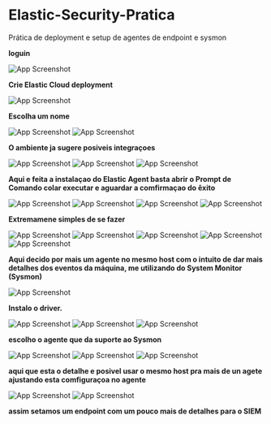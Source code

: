 # Elastic-Security-Pratica

Prática de deployment e setup de agentes de endpoint e sysmon 

 **loguin** 

![App Screenshot](https://raw.githubusercontent.com/lucaslcg/Elastic-Security-Pratica/main/Elastic-Security-Pratica/Captura%201-1.png)

**Crie Elastic Cloud deployment**

![App Screenshot](https://github.com/lucaslcg/Elastic-Security-Pratica/blob/main/Elastic-Security-Pratica/Captura%201-2.png)

**Escolha um nome**

![App Screenshot](https://github.com/lucaslcg/Elastic-Security-Pratica/blob/main/Elastic-Security-Pratica/Captura%201-3.png)
![App Screenshot](https://github.com/lucaslcg/Elastic-Security-Pratica/blob/main/Elastic-Security-Pratica/Captura%201-4.png)

 **O ambiente ja sugere posiveis integraçoes**
 
![App Screenshot](https://github.com/lucaslcg/Elastic-Security-Pratica/blob/main/Elastic-Security-Pratica/Captura%202-1.png)
![App Screenshot](https://github.com/lucaslcg/Elastic-Security-Pratica/blob/main/Elastic-Security-Pratica/Captura%202-2.png)
![App Screenshot](https://github.com/lucaslcg/Elastic-Security-Pratica/blob/main/Elastic-Security-Pratica/Captura%202-3.png)

**Aqui e feita a instalaçao do Elastic Agent basta abrir o Prompt de Comando colar executar e aguardar a comfirmaçao do êxito**


![App Screenshot](https://github.com/lucaslcg/Elastic-Security-Pratica/blob/main/Elastic-Security-Pratica/Captura%202-4.png)
![App Screenshot](https://github.com/lucaslcg/Elastic-Security-Pratica/blob/main/Elastic-Security-Pratica/Captura%202-5.png)
![App Screenshot](https://github.com/lucaslcg/Elastic-Security-Pratica/blob/main/Elastic-Security-Pratica/Captura%202-6.png)
![App Screenshot](https://github.com/lucaslcg/Elastic-Security-Pratica/blob/main/Elastic-Security-Pratica/Captura%202-7.png)

**Extremamene simples de se fazer**

![App Screenshot](https://github.com/lucaslcg/Elastic-Security-Pratica/blob/main/Elastic-Security-Pratica/Captura%202-8.png)
![App Screenshot](https://github.com/lucaslcg/Elastic-Security-Pratica/blob/main/Elastic-Security-Pratica/Captura%202-9.png)
![App Screenshot](https://github.com/lucaslcg/Elastic-Security-Pratica/blob/main/Elastic-Security-Pratica/Captura%202-10.png)
![App Screenshot](https://github.com/lucaslcg/Elastic-Security-Pratica/blob/main/Elastic-Security-Pratica/Captura%202-11.png)
![App Screenshot](https://github.com/lucaslcg/Elastic-Security-Pratica/blob/main/Elastic-Security-Pratica/Captura%202-12.png)

**Aqui decido por mais um agente no mesmo host com o intuito de dar mais detalhes dos eventos da máquina, me utilizando do System Monitor (Sysmon)**

![App Screenshot](https://github.com/lucaslcg/Elastic-Security-Pratica/blob/main/Elastic-Security-Pratica/Captura%203-1.png)

**Instalo o driver.** 

![App Screenshot](https://github.com/lucaslcg/Elastic-Security-Pratica/blob/main/Elastic-Security-Pratica/Captura%203-2.png)
![App Screenshot](https://github.com/lucaslcg/Elastic-Security-Pratica/blob/main/Elastic-Security-Pratica/Captura%203-3.png)
![App Screenshot](https://github.com/lucaslcg/Elastic-Security-Pratica/blob/main/Elastic-Security-Pratica/Captura%203-4.png)

**escolho o agente que da suporte ao Sysmon**

![App Screenshot](https://github.com/lucaslcg/Elastic-Security-Pratica/blob/main/Elastic-Security-Pratica/Captura%203-5.png)
![App Screenshot](https://github.com/lucaslcg/Elastic-Security-Pratica/blob/main/Elastic-Security-Pratica/Captura%203-6.png)
![App Screenshot](https://github.com/lucaslcg/Elastic-Security-Pratica/blob/main/Elastic-Security-Pratica/Captura%203-7.png)

**aqui que esta o detalhe e posivel usar o mesmo host pra mais de un agete ajustando esta comfiguraçoa no agente**

![App Screenshot](https://github.com/lucaslcg/Elastic-Security-Pratica/blob/main/Elastic-Security-Pratica/Captura%203-8.png)
![App Screenshot](https://github.com/lucaslcg/Elastic-Security-Pratica/blob/main/Elastic-Security-Pratica/Captura%203-9.png)

**assim setamos um endpoint com um pouco mais de detalhes para o SIEM**
